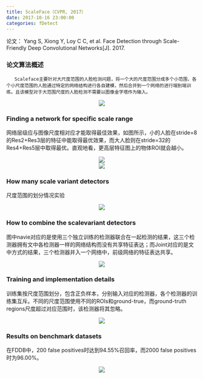```yaml
---
title: ScaleFace（CVPR, 2017）
date: 2017-10-16 23:00:00
categories: fDetect
---
```


<script type="text/javascript" src="http://cdn.mathjax.org/mathjax/latest/MathJax.js?config=default"></script>

论文： Yang S, Xiong Y, Loy C C, et al. Face Detection through Scale-Friendly Deep Convolutional Networks[J]. 2017.

### 论文算法概述

       Scaleface主要针对大尺度范围的人脸检测问题，将一个大的尺度范围分成多个小范围，各个小尺度范围的人脸通过特定的网络结构进行各自建模，然后合并到一个网络的进行端到端训练。且该模型对于大范围尺度的人脸检测不需要以图像金字塔作为输入。
	   
<center><img src="{{ site.baseurl }}/images/pdDetect/scaleface1.png"></center>

### Finding a network for specific scale range

   网络层级应与图像尺度相对应才能取得最佳效果，如图所示，小的人脸在stride=8的Res2+Res3层的特征中能取得最优效果，而大人脸则在stride=32的Res4+Res5层中取得最优。直观地看，更高层特征图上的物体ROI就会越小。
   
<center><img src="{{ site.baseurl }}/images/pdDetect/scaleface2.png"></center>
  
<center><img src="{{ site.baseurl }}/images/pdDetect/scaleface3.png"></center>

### How many scale variant detectors

   尺度范围的划分情况实验
   
<center><img src="{{ site.baseurl }}/images/pdDetect/scaleface4.png"></center>

### How to combine the scalevariant detectors

  图中navie对应的是使用三个独立训练的检测器联合在一起检测的结果，这三个检测器拥有文中各检测器一样的网络结构而没有共享特征表达；而Joint对应的是文中方式的结果，三个检测器并入一个网络中，前级网络的特征表达共享。
 
<center><img src="{{ site.baseurl }}/images/pdDetect/scaleface5.png"></center>

### Training and implementation details
   
  训练集按尺度范围划分，包含正负样本，分别输入对应的检测器，各个检测器的训练集互斥。不同的尺度范围使用不同的ROIs和ground-true，而ground-truth regions尺度超过对应范围时，该检测器将其忽略。
   
<center><img src="{{ site.baseurl }}/images/pdDetect/scaleface6.png"></center>
   
### Results on benchmark datasets
   
  在FDDB中，200 false positives时达到94.55%召回率，而2000 false positives时为96.00%。
   
<center><img src="{{ site.baseurl }}/images/pdDetect/scaleface7.png"></center>
   